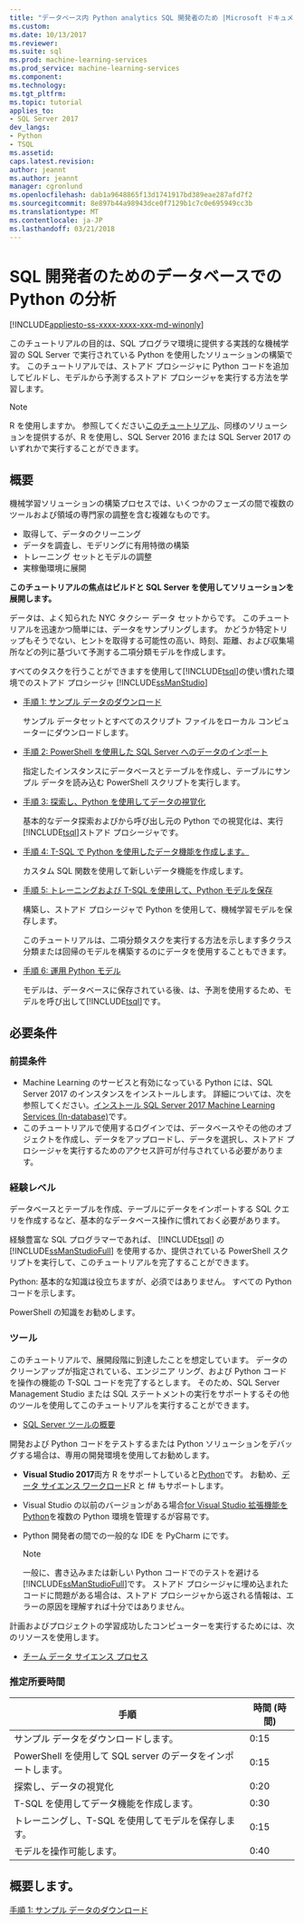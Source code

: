 ```yaml
---
title: "データベース内 Python analytics SQL 開発者のため |Microsoft ドキュメント"
ms.custom: 
ms.date: 10/13/2017
ms.reviewer: 
ms.suite: sql
ms.prod: machine-learning-services
ms.prod_service: machine-learning-services
ms.component: 
ms.technology: 
ms.tgt_pltfrm: 
ms.topic: tutorial
applies_to:
- SQL Server 2017
dev_langs:
- Python
- TSQL
ms.assetid: 
caps.latest.revision: 
author: jeannt
ms.author: jeannt
manager: cgronlund
ms.openlocfilehash: dab1a9648865f13d1741917bd389eae287afd7f2
ms.sourcegitcommit: 8e897b44a98943dce0f7129b1c7c0e695949cc3b
ms.translationtype: MT
ms.contentlocale: ja-JP
ms.lasthandoff: 03/21/2018
---
```

# <a name="in-database-python-analytics-for-sql-developers"></a>SQL 開発者のためのデータベースでの Python の分析
[!INCLUDE[appliesto-ss-xxxx-xxxx-xxx-md-winonly](../../includes/appliesto-ss-xxxx-xxxx-xxx-md-winonly.md)]

このチュートリアルの目的は、SQL プログラマ環境に提供する実践的な機械学習の SQL Server で実行されている Python を使用したソリューションの構築です。 このチュートリアルでは、ストアド プロシージャに Python コードを追加してビルドし、モデルから予測するストアド プロシージャを実行する方法を学習します。

> [!NOTE]
> R を使用しますか。 参照してください[このチュートリアル](sqldev-in-database-r-for-sql-developers.md)、同様のソリューションを提供するが、R を使用し、SQL Server 2016 または SQL Server 2017 のいずれかで実行することができます。

## <a name="overview"></a>概要

機械学習ソリューションの構築プロセスでは、いくつかのフェーズの間で複数のツールおよび領域の専門家の調整を含む複雑なものです。

+ 取得して、データのクリーニング
+ データを調査し、モデリングに有用特徴の構築
+ トレーニング セットとモデルの調整
+ 実稼働環境に展開

**このチュートリアルの焦点はビルドと SQL Server を使用してソリューションを展開します。**

データは、よく知られた NYC タクシー データ セットからです。 このチュートリアルを迅速かつ簡単には、データをサンプリングします。 かどうか特定トリップもそうでない、ヒントを取得する可能性の高い、時刻、距離、および収集場所などの列に基づいて予測する二項分類モデルを作成します。

すべてのタスクを行うことができますを使用して[!INCLUDE[tsql](../../includes/tsql-md.md)]の使い慣れた環境でのストアド プロシージャ [!INCLUDE[ssManStudio](../../includes/ssmanstudio-md.md)]

- [手順 1: サンプル データのダウンロード](sqldev-py1-download-the-sample-data.md)

    サンプル データセットとすべてのスクリプト ファイルをローカル コンピューターにダウンロードします。

- [手順 2: PowerShell を使用した SQL Server へのデータのインポート](sqldev-py2-import-data-to-sql-server-using-powershell.md)

    指定したインスタンスにデータベースとテーブルを作成し、テーブルにサンプル データを読み込む PowerShell スクリプトを実行します。

- [手順 3: 探索し、Python を使用してデータの視覚化](sqldev-py3-explore-and-visualize-the-data.md)

    基本的なデータ探索およびから呼び出し元の Python での視覚化は、実行[!INCLUDE[tsql](../../includes/tsql-md.md)]ストアド プロシージャです。

- [手順 4: T-SQL で Python を使用したデータ機能を作成します。](sqldev-py5-train-and-save-a-model-using-t-sql.md)

    カスタム SQL 関数を使用して新しいデータ機能を作成します。
  
- [手順 5: トレーニングおよび T-SQL を使用して、Python モデルを保存](sqldev-py5-train-and-save-a-model-using-t-sql.md)

    構築し、ストアド プロシージャで Python を使用して、機械学習モデルを保存します。
  
    このチュートリアルは、二項分類タスクを実行する方法を示します多クラス分類または回帰のモデルを構築するのにデータを使用することもできます。

  
-  [手順 6: 運用 Python モデル](sqldev-py6-operationalize-the-model.md)

    モデルは、データベースに保存されている後、は、予測を使用するため、モデルを呼び出して[!INCLUDE[tsql](../../includes/tsql-md.md)]です。

## <a name="requirements"></a>必要条件

### <a name="prerequisites"></a>前提条件

+ Machine Learning のサービスと有効になっている Python には、SQL Server 2017 のインスタンスをインストールします。 詳細については、次を参照してください。[インストール SQL Server 2017 Machine Learning Services (In-database)](../install/sql-machine-learning-services-windows-install.md)です。
+ このチュートリアルで使用するログインでは、データベースやその他のオブジェクトを作成し、データをアップロードし、データを選択し、ストアド プロシージャを実行するためのアクセス許可が付与されている必要があります。

### <a name="experience-level"></a>経験レベル

データベースとテーブルを作成、テーブルにデータをインポートする SQL クエリを作成するなど、基本的なデータベース操作に慣れておく必要があります。

経験豊富な SQL プログラマーであれば、 [!INCLUDE[tsql](../../includes/tsql-md.md)] の [!INCLUDE[ssManStudioFull](../../includes/ssmanstudiofull-md.md)] を使用するか、提供されている PowerShell スクリプトを実行して、このチュートリアルを完了することができます。

Python: 基本的な知識は役立ちますが、必須ではありません。 すべての Python コードを示します。

PowerShell の知識をお勧めします。

### <a name="tools"></a>ツール

このチュートリアルで、展開段階に到達したことを想定しています。 データのクリーンアップが指定されている、エンジニア リング、および Python コードを操作の機能の T-SQL コードを完了するとします。 そのため、SQL Server Management Studio または SQL ステートメントの実行をサポートするその他のツールを使用してこのチュートリアルを実行することができます。

+ [SQL Server ツールの概要](https://docs.microsoft.com/sql/tools/overview-sql-tools) 

開発および Python コードをテストするまたは Python ソリューションをデバッグする場合は、専用の開発環境を使用してお勧めします。

+ **Visual Studio 2017**両方 R をサポートしていると[Python](https://blogs.msdn.microsoft.com/visualstudio/2017/05/12/a-lap-around-python-in-visual-studio-2017/)です。 お勧め、[データ サイエンス ワークロード](https://blogs.msdn.microsoft.com/visualstudio/2016/11/18/data-science-workloads-in-visual-studio-2017-rc/)R と f# もサポートします。
+ Visual Studio の以前のバージョンがある場合[for Visual Studio 拡張機能を Python](https://docs.microsoft.com/visualstudio/python/python-in-visual-studio)を複数の Python 環境を管理するが容易です。
+ Python 開発者の間での一般的な IDE を PyCharm にです。

    > [!NOTE]
    > 一般に、書き込みまたは新しい Python コードでのテストを避ける[!INCLUDE[ssManStudioFull](../../includes/ssmanstudiofull-md.md)]です。 ストアド プロシージャに埋め込まれたコードに問題がある場合は、ストアド プロシージャから返される情報は、エラーの原因を理解すれば十分ではありません。

計画およびプロジェクトの学習成功したコンピューターを実行するためには、次のリソースを使用します。

+ [チーム データ サイエンス プロセス](https://docs.microsoft.com/azure/machine-learning/team-data-science-process/overview)

### <a name="estimated-time-required"></a>推定所要時間

|手順| 時間 (時間)|
|----|----|
|サンプル データをダウンロードします。| 0:15|
|PowerShell を使用して SQL server のデータをインポートします。|0:15|
|探索し、データの視覚化|0:20|
|T-SQL を使用してデータ機能を作成します。|0:30|
|トレーニングし、T-SQL を使用してモデルを保存します。|0:15|
|モデルを操作可能します。|0:40|

## <a name="get-started"></a>概要します。

  [手順 1: サンプル データのダウンロード](sqldev-py1-download-the-sample-data.md)

